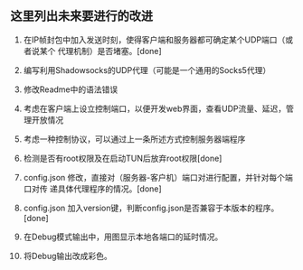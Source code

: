 ## 这里列出未来要进行的改进

1. 在IP帧封包中加入发送时刻，使得客户端和服务器都可确定某个UDP端口（或者说某个
   代理机制）是否堵塞。[done]

2. 编写利用Shadowsocks的UDP代理（可能是一个通用的Socks5代理）

3. 修改Readme中的语法错误

4. 考虑在客户端上设立控制端口，以便开发web界面，查看UDP流量、延迟，管理开放情况

5. 考虑一种控制协议，可以通过上一条所述方式控制服务器端程序

6. 检测是否有root权限及在启动TUN后放弃root权限[done]

7. config.json 修改，直接对（服务器-客户机）端口对进行配置，并针对每个端口对传
   递具体代理程序的情况。[done]

8. config.json 加入version键，判断config.json是否兼容于本版本的程序。[done]

9. 在Debug模式输出中，用图显示本地各端口的延时情况。

10. 将Debug输出改成彩色。

